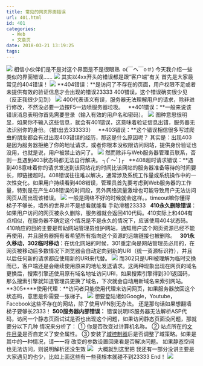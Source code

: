 ```yaml
---
title: 常见的网页界面错误
url: 401.html
id: 401
categories:
  - Web
  - 文章页
date: 2018-03-21 13:19:25
tags:
---
```


![](http://47.100.4.8/wp-content/uploads/2018/03/76-1FG0094619-50-water-300x212.jpg) 相信小伙伴们是不是对这个界面是不是很眼熟  o(￣ヘ￣o＃) 今天我介绍一些类似的界面错误…… ![](http://47.100.4.8/wp-content/uploads/2018/03/D0E4AC9A55D6E8EA0B0158808DC061A1-236x300.jpg) 其实以4xx开头的错误都是跟“客户端”有关 首先是大家最常见的404错误！ ![](http://47.100.4.8/wp-content/uploads/2018/03/76-1FG0094618-water-300x186.jpg) **404错误：**是访问了不存在的页面，用户权限不足或者未提供有效的验证信息才会出现的错误23333 400错误，这个错误确实很少见（反正我很少见到） ![](http://47.100.4.8/wp-content/uploads/2018/03/76-1FG0094619-51-water-300x168.jpg) 400代表语义有误，服务器无法理解用户的请求，除非进行修改，不然没必要一边按F5一边喷服务器垃圾。   **401错误：**一般来说该错误消息表明你首先需要登录（输入有效的用户名和密码）。 ![](http://47.100.4.8/wp-content/uploads/2018/03/ac345982b2b7d0a2e843b0a1c0ef76094b369a00-300x200.jpg) 图种意思很明显，如果你不输入这些信息，就会有401错误，这意味着验证信息出错，服务器无法识别你的身份。（被t出去333333）   **403错误：**这个错误相信很多写过爬虫的朋友都会有过出现403错误的经历，那这是什么原因呢？ 其实是：出现403是因为服务器拒绝了你的地址请求，或者你根本没权限访问网站，提供身份验证也没用，也就是说，用户被禁止访问了。 ![](http://47.100.4.8/wp-content/uploads/2018/03/76-1FG0094621-water-300x272.jpg) 然而除非与Web服务器管理员联系，否则一旦遇到403状态码都无法自行解决。 ┐(ﾟ～ﾟ)┌   **408超时请求错误：**遇到408意味着你的请求发送到该网站花的时间比该网站的服务器准备等待的时间要长，即链接超时。408错误往往难以解决，通常涉及系统工作量或系统操作中的一次性变化。如果用户持续看到408错误，管理员首先要考虑到Web服务器的工作量，特别是在产生408错误的时间段，另外网络流量激增也可能导致用户无法访问网页从而出现该错误。 ![](http://47.100.4.8/wp-content/uploads/2018/03/76-1FG0094621-50-water-300x185.jpg) 一般是网络不好的时候就会这样。。timeout嘛你懂得 梯子不够长，墙外的世界并不是想看就能看 手动滑稽23333   **410永久删除错误**：如果用户访问的网页被永久删除，服务器就会返回410代码。410实际上和404有点相似，在服务器不确定这个情况是不是永久的情况下，应该使用404状态码。410响应的目的主要是帮助网站管理员维护网站，通知用户这个网页资源已经不能再使用，并且服务器拥有者希望所有指向这个资源的远端链接也被删除。   **301永久移动，302临时移动**：在优化网站的时候，301重定向是网站管理员必用的，在网页被移动后多数情况下浏览器会自动定向到新的URI（统一资源标识符），并且以后任何新的请求都应使用新的URI来代替。 ![](http://47.100.4.8/wp-content/uploads/2018/03/u15058723574019459329fm27gp0-300x300.jpg) 而302只是URI被理解为临时交换而已，客户端还是会继续使用原来的地址发送请求。这两种现象出现在网页的域名更换后，搜索引擎还使用原有域名地址访问URI，如果搜索引擎得到301返回码，那么搜索引擎就知道管理员更换了域名，下次就会自动用新域名来索引网站。   **305****使用代理：**访问者只能使用代理来访问网页，如果服务器放回这个状态码，意思是你需要一张梯子。 ![](http://47.100.4.8/wp-content/uploads/2018/03/76-1FG0094621-51-water-300x198.jpg) 想要登陆诸如Google，Youtube，Facebook这些不存在的网站，除了使用VPN别无办法。 还是那句话如果想翻墙梯子要够长2333！ **500服务器内部错误：** 错误说明IIS服务器无法解析ASP代码，访问一个静态页面试试是否也出现这个问题，如果访问静态页面没问题，那就要分以下几种 情况来分析了： ① 你是否改变过计算机名称。 ② 站点所在的[文件目录](https://baike.baidu.com/item/%E6%96%87%E4%BB%B6%E7%9B%AE%E5%BD%95)是否自定义了安全属性。 ③ 安装了[域控制器](https://baike.baidu.com/item/%E5%9F%9F%E6%8E%A7%E5%88%B6%E5%99%A8)后是否调整了域策略。如果是其中的一种情况，请一一将 改变的参数设置回来看是否解决问题。 如果静态空间也无法访问，则说明解析还没生效 ![](http://47.100.4.8/wp-content/uploads/2018/03/timg-4-300x141.jpg)   大概就到这里把 我还有一部分没讲主要是大家遇见的也少，比如上面这些有一些我根本就碰不到23333 End！ ![](http://47.100.4.8/wp-content/uploads/2018/03/timg-1-300x225.jpg)